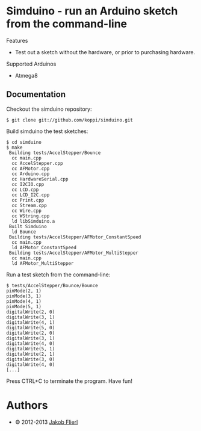 # Simduino - run an Arduino sketch from the command-line

Features

* Test out a sketch without the hardware, or prior to purchasing hardware.

Supported Arduinos

* Atmega8

## Documentation

Checkout the simduino repository:

```
$ git clone git://github.com/koppi/simduino.git
```

Build simduino the test sketches:

```
$ cd simduino
$ make
 Building tests/AccelStepper/Bounce
  cc main.cpp
  cc AccelStepper.cpp
  cc AFMotor.cpp
  cc Arduino.cpp
  cc HardwareSerial.cpp
  cc I2CIO.cpp
  cc LCD.cpp
  cc LCD_I2C.cpp
  cc Print.cpp
  cc Stream.cpp
  cc Wire.cpp
  cc WString.cpp
  ld libSimduino.a
 Built Simduino
  ld Bounce
 Building tests/AccelStepper/AFMotor_ConstantSpeed
  cc main.cpp
  ld AFMotor_ConstantSpeed
 Building tests/AccelStepper/AFMotor_MultiStepper
  cc main.cpp
  ld AFMotor_MultiStepper
```

Run a test sketch from the command-line:

```
$ tests/AccelStepper/Bounce/Bounce
pinMode(2, 1)
pinMode(3, 1)
pinMode(4, 1)
pinMode(5, 1)
digitalWrite(2, 0)
digitalWrite(3, 1)
digitalWrite(4, 1)
digitalWrite(5, 0)
digitalWrite(2, 0)
digitalWrite(3, 1)
digitalWrite(4, 0)
digitalWrite(5, 1)
digitalWrite(2, 1)
digitalWrite(3, 0)
digitalWrite(4, 0)
[...]
```

Press CTRL+C to terminate the program. Have fun!

# Authors

* © 2012-2013 [Jakob Flierl](https://github.com/koppi)
